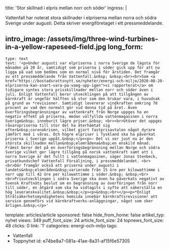 title: 'Stor skillnad i elpris mellan norr och söder'
ingress: |
  <p>Vattenfall har noterat stora skillnader i elpriserna mellan norra och södra Sverige under augusti. Detta skriver energiföretaget i ett pressmeddelande.
  </p>
  
intro_image: /assets/img/three-wind-turbines-in-a-yellow-rapeseed-field.jpg
long_form:
  -
    type: text
    text: '<p>Under augusti var elpriserna i norra Sverige de lägsta för månaden på 20 år, samtidigt som priserna i söder gick upp för att nu ligga på vad som bedöms som en normal nivå för årstiden. Det framgår av ett pressmeddelande från Vattenfall.&nbsp; &nbsp;<br><br>Som <a href="https://bostadsrattsnytt.se/nyheter/energi-och-miljo/2020-08-20-elpriserna-kan-snart-vara-pa-vaeg-upp-igen">vi rapporterat</a> om tidigare syntes stora prisskillnader mellan norr och söder även i juli. Enligt Vattenfall beror utvecklingen på att tillgången av kärnkraft är ungefär hälften så stor som den brukar vara, i huvudsak på grund av *revisioner. Samtidigt levererar vindkraften omkring 70 procent av vad den normalt gör vid denna tid på året. Även överföringsbegränsningar av vattenkraft från Norge uppges ha en negativ effekt på priserna, medan välfyllda vattenmagasinen i norra Sverige&nbsp; inneburit lägre priser.&nbsp; <br><br>Utöver det uppges råvarupriserna till stor del ha återhämtat sig efter&nbsp;coronakrisen, vilket gjort fastprisavtalen något dyrare jämfört med i våras. Och högre elpriser i Tyskland ska ha påverkat priserna i Sverige uppåt.&nbsp;</p><p>– Det vi ser just nu är den största skillnaden mellan&nbsp;elområdena&nbsp;en enskild månad. Främst beror det på en överföringsbegränsning mellan Norge och södra Sverige vilket ger lägre tillgång på norsk vattenkraft samt att i norra Sverige är det fullt i vattenmagasinen, säger Jonas Stenbeck, privatkundschef Vattenfall Försäljning, i pressmeddelandet. <br><br>Där framgår också att priserna under augusti i landets&nbsp;elområden&nbsp;varierade från 15 öre per kilowattimme i norr upp till 42 öre per kilowattimme i söder.&nbsp; &nbsp;<br><br>Prisutvecklingen i södra Sverige ska även ha påverkats negativt av Svensk Kraftnäts beslut om en begränsning av överföringen från norr till söder, en åtgärd som ska ha vidtagits i syfte att säkerställa en hög leveranskvalitet.&nbsp;&nbsp;</p><p>&nbsp;<br></p><p>*Enligt Strålsäkerhetsmyndighetens hemsida innebär kärnkraftsrevisioner att service genomförs vid kärnkraftverks-anläggningar, något som sker årligen.&nbsp;</p>'
template: articles/article
sponsored: false
hide_from_home: false
artikel_typ: nyhet
views: 349
puff_font_size: 24
article_font_size: 24
topnews_font_size: 48
clicks: 0
link: '1'
categories: energi-och-miljo
tags:
  - Vattenfall
  - Toppnyhet
id: e74be8a7-081a-41ae-8a31-af15f6e57305
